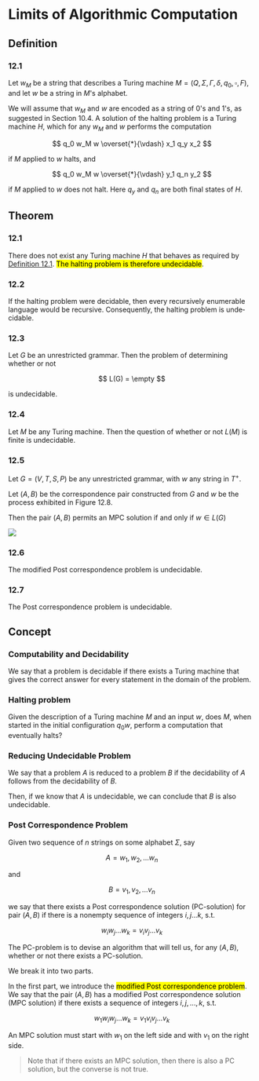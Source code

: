 # Limits of Algorithmic Computation

## Definition

### 12.1

Let $w_M$ be a string that describes a Turing machine $M = (Q, \Sigma, \Gamma, \delta,  q_0, \square, F)$, and let $w$ be a string in $M$'s alphabet.

We will assume that $w_M$ and $w$ are encoded as a string of $0$'s and $1$'s, as suggested in Section 10.4. A solution of the halting problem is a Turing machine $H$, which for any $w_M$ and $w$ performs the computation 

$$ q_0 w_M w \overset{*}{\vdash} x_1 q_y x_2 $$

if $M$ applied to $w$ halts, and 

$$ q_0 w_M w \overset{*}{\vdash} y_1 q_n y_2 $$

if $M$ applied to $w$ does not halt. Here $q_y$ and $q_n$ are both final states of $H$.

## Theorem

### 12.1

There does not exist any Turing machine $H$ that behaves as required by [Definition 12.1](#12.1). <mark>The halting problem is therefore undecidable</mark>.

### 12.2

If the halting problem were decidable, then every recursively enumerable language would be recursive. Consequently, the halting problem is unde­cidable.

### 12.3

Let $G$ be an unrestricted grammar. Then the problem of determining whether or not

$$ L(G) = \empty $$

is undecidable.

### 12.4

Let $M$ be any Turing machine. Then the question of whether or not $L(M)$ is finite is undecidable.

### 12.5

Let $G = (V, T, S, P)$ be any unrestricted grammar, with $w$ any string in $T^+$.

Let $(A, B)$ be the correspondence pair constructed from $G$ and $w$ be the process exhibited in Figure 12.8.

Then the pair $(A, B)$ permits an MPC solution if and only if $w \in L(G)$ 

![](2019-06-08-17-39-21.png)

### 12.6

The modified Post correspondence problem is undecidable. 

### 12.7

The Post correspondence problem is undecidable.

## Concept

### Computability and Decidability

We say that a problem is decidable if there exists a Turing machine that gives the correct answer for every statement in the domain of the problem.

### Halting problem

Given the description of a Turing machine $M$ and an input $w$, does $M$, when started in the initial configuration $q_0w$, perform a computation that eventually halts?

### Reducing Undecidable Problem

We say that a problem $A$ is reduced to a problem $B$ if the decidability of $A$ follows from the decidability of $B$.

Then, if we know that $A$ is undecidable, we can conclude that $B$ is also undecidable.

### Post Correspondence Problem

Given two sequence of $n$ strings on some alphabet $\Sigma$, say

$$ A = w_1, w_2, ... w_n $$

and

$$ B = v_1, v_2, ... v_n $$

we say that there exists a Post correspondence solution (PC-solution) for pair $(A, B)$ if there is a nonempty sequence of integers $i, j ... k$, s.t.

$$ w_i w_j ... w_k = v_i v_j ... v_k $$

The PC-problem is to devise an algorithm that will tell us, for any $(A, B)$, whether or not there exists a PC-solution.

We break it into two parts.

In the first part, we introduce the <mark>modified Post correspondence problem</mark>. We say that the pair $(A, B)$ has a modified Post correspondence solution (MPC solution) if there exists a sequence of integers $i, j, ... ,k$, s.t.

$$ w_1 w_i w_j ... w_k = v_1 v_i v_j ... v_k $$

An MPC solution must start with $w_1$ on the left side and with $v_1$ on the right side.

> Note that if there exists an MPC solution, then there is also a PC solution, but the converse is not true.

